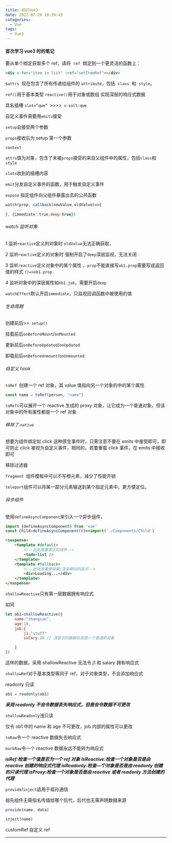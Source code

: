 ```yaml
---
title: 初识Vue3
date: 2022-07-26 10:39:43
categories:
  - Vue
tags:
  - Vue3
---
```


#### 首次学习 vue3 时的笔记

要从单个绑定获取多个 ref，请将  `ref`  绑定到一个更灵活的函数上：

```html
<div v-for="item in list" :ref="setItemRef"></div>
```

`$attrs`  现在包含了所有传递给组件的 `attribute`，包括  `class`  和  `style`。

`ref()`用于基本类型 `reactive()`用于对象或数组 实现深层的响应式数据

具名插槽 `slot=“qwe” `>>>>` v-solt:qwe`

自定义事件需要用`emits`接受

`setup`会接受两个参数

`props`接收后为 setup 第一个参数

`context `

`attrs`值为对象，包含了未被`props`接受的来自父组件中的属性，包括`class`和`style`

`slots`收到的插槽内容

`emit`分发自定义事件的函数，用于触发自定义事件

`expose` 指定组件向父组件暴露出去的公共函数

```javascript
watch(prop, callback(newValue,oldValue)=>{
    ...
}, {immediate：true,deep:true})
```

###### watch 监听对象

1 监听`reactive`定义的对象时 `oldValue`无法正确获取，

2 监听`reactive`定义的对象时 强制开启了`deep`深层监视，无法关闭

3 监听`reactive`定义对象中的某个属性 ，`prop`不能直接写`ob1.prop`需要写成返回值的样式 `()=>ob1.prop`

4 监听对象中的深层属性如`ob1.job`，需要开启`deep`

`watchEffect`默认开启`immediate`，只监视回调函数中被使用的值

###### 生命周期

创建前后>>` setup()`

挂载前后`onBeforeMount`/`onMounted`

更新前后`onBeforeUpdated`/`onUpdated`

卸载前后`onBeforeUnmount`/`onUnmounted`

###### 自定义 hook

`toRef `创建一个 ref 对象，其 value 值指向另一个对象的中的某个属性

```javascript
const name = toRef(person, "name")
```

`toRefs`可以展开一个 reactive 生成的 proxy 对象，让它成为一个普通对象，但该对象中的所有属性都是一个 ref 对象

###### 移除了.`native`

想要为组件绑定如 click 这种原生事件时，只需注意不要在 emits 中接受即可，即可防止 click 被视为自定义事件，相同的，若要重载 click 事件，在 emits 中接收即可

移除过滤器

`fragment `组件模板中可以不写根元素，减少了性能开销

`teleport`组件可以将某一部分元素输送到某个指定元素中，更方便定位。

###### 异步组件

使用`defineAsyncComponent`来引入一个异步组件，

```javascript
import {defineAsyncComponent} from 'vue'
const Child=defineAsyncComponent(()=>import('./Components/Child')
```

```html
<suspense>
	<template #default>
		<!--此处放置真正的组件-->
		<todo-list />
	</template>
	<template #fallback>
		<!--此处放置骨架屏/渲染期间的显示-->
		<div>Loading...</div>
	</template>
</suspense>
```

`shallowReactive`只有第一层数据拥有响应式

如同

```javascript
let ob1=shallowReactive({
    name:"zhangsan",
    age:18,
    job:{
        j1:"stuff"
        salary:20 // 深层次的数据将会是一个普通的对象

    }
})
```

这样的数据，采用 shallowReactive 无法令 j1 和 salary 拥有响应式

`shallowRef`对于基本类型等同于 ref，对于对象类型，不会添加响应式

readonly 只读

```javascript
ob1 = readonly(ob1)
```

**_采用 readonly 不会令数据丢失响应式，但是会令数据不可更改_**

`shallowReadonly`浅只读

仅令 ob1 中的 name 和 age 不可更改，job 内部的属性可以更改

`toRaw`令一个 reactive 数据失去响应式

`markRaw`令一个 reactive 数据永远不能转为响应式

**_isRef:检查一个值是否为一个 ref 对象_**
**_lsReactive:检查一个对象是否是由 reactive 创建的响应式代理_**
**_isReadonly:检查—个对象是否是由 readonly 创建的只读代理
isProxy:检查一个对象是否是由 reactive 或者 readonly 方法创建的代理_**

`provide`/`inject`适用于祖孙通信

祖先组件无需指名传值给哪个后代，后代也无需声明数据来源

```javascript
provide(name, data)
```

```javascript
inject(name)
```

customRef 自定义 ref

---
